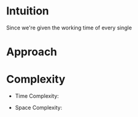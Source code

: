 # Intuition
Since we're given the working time of every single 

# Approach


# Complexity
- Time Complexity:

- Space Complexity:
